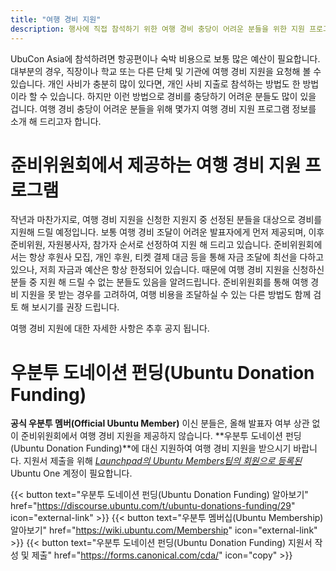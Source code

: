 ```yaml
---
title: "여행 경비 지원"
description: 행사에 직접 참석하기 위한 여행 경비 충당이 어려운 분들을 위한 지원 프로그램 정보입니다.
---
```

UbuCon Asia에 참석하려면 항공편이나 숙박 비용으로 보통 많은 예산이 필요합니다. 
대부분의 경우, 직장이나 학교 또는 다른 단체 및 기관에 여행 경비 지원을 요청해 볼 수 있습니다.
개인 사비가 충분히 많이 있다면, 개인 사비 지출로 참석하는 방법도 한 방법이라 할 수 있습니다.
하지만 이런 방법으로 경비를 충당하기 어려운 분들도 많이 있을 겁니다. 여행 경비 충당이 어려운 분들을 위해 몇가지 여행 경비 지원 프로그램 정보를 소개 해 드리고자 합니다.

# 준비위원회에서 제공하는 여행 경비 지원 프로그램

작년과 마찬가지로, 여행 경비 지원을 신청한 지원지 중 선정된 분들을 대상으로 경비를 지원해 드릴 예정입니다. 보통 여행 경비 조달이 어려운 발표자에게 먼저 제공되며, 이후 준비위원, 자원봉사자, 참가자 순서로 선정하여 지원 해 드리고 있습니다. 준비위원회에서는 항상 후원사 모집, 개인 후원, 티켓 결제 대금 등을 통해 자금 조달에 최선을 다하고 있으나, 저희 자금과 예산은 항상 한정되어 있습니다. 때문에 여행 경비 지원을 신청하신 분들 중 지원 해 드릴 수 없는 분들도 있음을 알려드립니다. 준비위원회를 통해 여행 경비 지원을 못 받는 경우를 고려하여, 여행 비용을 조달하실 수 있는 다른 방법도 함께 검토 해 보시기를 권장 드립니다.

여행 경비 지원에 대한 자세한 사항은 추후 공지 됩니다.

# 우분투 도네이션 펀딩(Ubuntu Donation Funding)
**공식 우분투 멤버(Official Ubuntu Member)** 이신 분들은, 올해 발표자 여부 상관 없이 준비위원회에서 여행 경비 지원을 제공하지 않습니다. **우분투 도네이션 펀딩(Ubuntu Donation Funding)**에 대신 지원하여 여행 경비 지원을 받으시기 바랍니다.
지원서 제출을 위해 [*Launchpad의 Ubuntu Members팀의 회원으로 등록된*](https://launchpad.net/~ubuntumembers) Ubuntu One 계정이 필요합니다.

{{< button text="우분투 도네이션 펀딩(Ubuntu Donation Funding) 알아보기" href="https://discourse.ubuntu.com/t/ubuntu-donations-funding/29" icon="external-link" >}}
{{< button text="우분투 멤버십(Ubuntu Membership) 알아보기" href="https://wiki.ubuntu.com/Membership" icon="external-link" >}}
{{< button text="우분투 도네이션 펀딩(Ubuntu Donation Funding) 지원서 작성 및 제출" href="https://forms.canonical.com/cda/" icon="copy" >}}